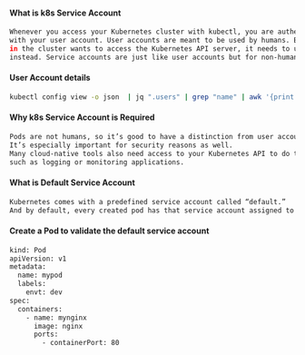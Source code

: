 #### What is k8s Service Account
```sh
Whenever you access your Kubernetes cluster with kubectl, you are authenticated by Kubernetes
with your user account. User accounts are meant to be used by humans. But when a pod running
in the cluster wants to access the Kubernetes API server, it needs to use a service account
instead. Service accounts are just like user accounts but for non-humans.
```
#### User Account details
```sh
kubectl config view -o json  | jq ".users" | grep "name" | awk '{print $2}' | tr -d "\"" | tr -d ","
````
#### Why k8s Service Account is Required
````sh
Pods are not humans, so it’s good to have a distinction from user accounts.
It’s especially important for security reasons as well.
Many cloud-native tools also need access to your Kubernetes API to do their jobs,
such as logging or monitoring applications.
````
#### What is Default Service Account
```sh
Kubernetes comes with a predefined service account called “default.”
And by default, every created pod has that service account assigned to it.
````
#### Create a Pod to validate the default service account
```sh
kind: Pod
apiVersion: v1
metadata:
  name: mypod
  labels:
    envt: dev
spec:
  containers:
    - name: mynginx
      image: nginx
      ports:
        - containerPort: 80
````

